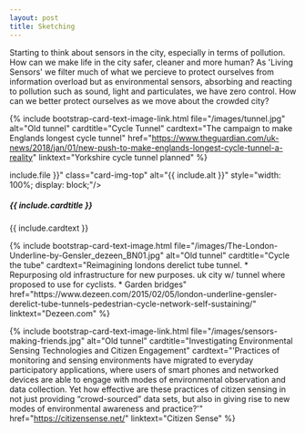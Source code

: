 ```yaml
---
layout: post
title: Sketching
---
```


Starting to think about sensors in the city, especially in terms of pollution. How can we make life in the city safer, cleaner and more human? As 'Living Sensors' we filter much of what we percieve to protect ourselves from information overload but as environmental sensors, absorbing and reacting to pollution such as sound, light and particulates, we have zero control. How can we better protect ourselves as we move about the crowded city?   

{% include bootstrap-card-text-image-link.html file="/images/tunnel.jpg"  alt="Old tunnel" cardtitle="Cycle Tunnel" cardtext="The campaign to make Englands longest cycle tunnel" href="https://www.theguardian.com/uk-news/2018/jan/01/new-push-to-make-englands-longest-cycle-tunnel-a-reality" linktext="Yorkshire cycle tunnel planned" %}

include.file }}" class="card-img-top" alt="{{ include.alt }}" style="width: 100%; display: block;"/>
  <div class="card-body">
    <h5 class="card-title">{{ include.cardtitle }}</h5>
    <p class="card-text">{{ include.cardtext }}</p>
  </div>
</div>
{% include bootstrap-card-text-image.html file="/images/The-London-Underline-by-Gensler_dezeen_BN01.jpg"  alt="Old tunnel" cardtitle="Cycle the tube" cardtext="Reimagining londons derelict tube tunnel. * Repurposing old infrastructure for new purposes. uk city w/ tunnel where proposed to use for cyclists. 
* Garden bridges" href="https://www.dezeen.com/2015/02/05/london-underline-gensler-derelict-tube-tunnels-pedestrian-cycle-network-self-sustaining/" linktext="Dezeen.com" %}

{% include bootstrap-card-text-image-link.html file="/images/sensors-making-friends.jpg"  alt="Old tunnel" cardtitle="Investigating Environmental Sensing Technologies and Citizen Engagement" cardtext="'Practices of monitoring and sensing environments have migrated to everyday participatory applications, where users of smart phones and networked devices are able to engage with modes of environmental observation and data collection. Yet how effective are these practices of citizen sensing in not just providing “crowd-sourced” data sets, but also in giving rise to new modes of environmental awareness and practice?'" href="https://citizensense.net/" linktext="Citizen Sense" %}



